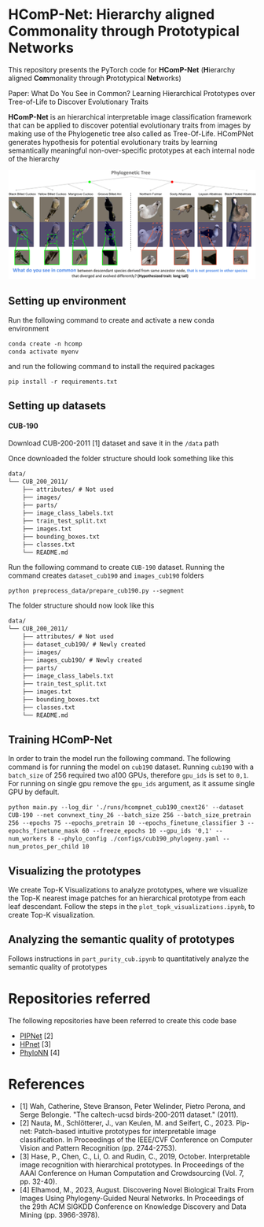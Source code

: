 # HComP-Net: Hierarchy aligned Commonality through Prototypical Networks
This repository presents the PyTorch code for **HComP-Net** (**H**ierarchy aligned **Com**monality through **P**rototypical **Net**works) 

Paper: What Do You See in Common? Learning Hierarchical Prototypes over Tree-of-Life to Discover Evolutionary Traits

<!-- PIP-Net is an interpretable and intuitive deep learning method for image classification. PIP-Net learns prototypical parts: interpretable concepts visualized as image patches. PIP-Net classifies an image with a sparse scoring sheet where the presence of a prototypical part in an image adds evidence for a class. PIP-Net is globally interpretable since the set of learned prototypes shows the entire reasoning of the model. A smaller local explanation locates the relevant prototypes in a test image. The model can also abstain from a decision for out-of-distribution data by saying “I haven’t seen this before”. The model only uses image-level labels and does not rely on any part annotations.  -->

**HComP-Net** is an hierarchical interpretable image classification framework that can be applied to discover potential evolutionary traits from images by making use of the Phylogenetic tree also called as Tree-Of-Life. HComPNet generates hypothesis for potential evolutionary traits by learning semantically meaningful non-over-specific prototypes at each internal node of the hierarchy

![Objective of HComP-Net](assets/HComPNet_teaser.png)

## Setting up environment
Run the following command to create and activate a new conda environment
```
conda create -n hcomp
conda activate myenv
```
and run the following command to install the required packages
```
pip install -r requirements.txt
```

## Setting up datasets

#### CUB-190

Download CUB-200-2011 [1] dataset and save it in the ```/data``` path

Once downloaded the folder structure should look something like this  
```
data/
└── CUB_200_2011/
    ├── attributes/ # Not used
    ├── images/
    ├── parts/ 
    ├── image_class_labels.txt
    ├── train_test_split.txt
    ├── images.txt
    ├── bounding_boxes.txt
    ├── classes.txt
    └── README.md
```

Run the following command to create ```CUB-190``` dataset. Running the command creates ```dataset_cub190``` and ```images_cub190``` folders

```
python preprocess_data/prepare_cub190.py --segment
```

The folder structure should now look like this  
```
data/
└── CUB_200_2011/
    ├── attributes/ # Not used
    ├── dataset_cub190/ # Newly created
    ├── images/
    ├── images_cub190/ # Newly created
    ├── parts/ 
    ├── image_class_labels.txt
    ├── train_test_split.txt
    ├── images.txt
    ├── bounding_boxes.txt
    ├── classes.txt
    └── README.md
```

## Training HComP-Net
In order to train the model run the following command.
The following command is for running the model on ```cub190``` dataset. Running ```cub190``` with a ```batch_size``` of 256 required two a100 GPUs, therefore ```gpu_ids``` is set to ```0,1```. For running on single gpu remove the ```gpu_ids``` argument, as it assume single GPU by default.
```
python main.py --log_dir './runs/hcompnet_cub190_cnext26' --dataset CUB-190 --net convnext_tiny_26 --batch_size 256 --batch_size_pretrain 256 --epochs 75 --epochs_pretrain 10 --epochs_finetune_classifier 3 --epochs_finetune_mask 60 --freeze_epochs 10 --gpu_ids '0,1' --num_workers 8 --phylo_config ./configs/cub190_phylogeny.yaml --num_protos_per_child 10
```

## Visualizing the prototypes

We create Top-K Visualizations to analyze prototypes, where we visualize the Top-K nearest image patches for an hierarchical prototype from each leaf descendant. Follow the steps in the ```plot_topk_visualizations.ipynb```, to create Top-K visualization.

## Analyzing the semantic quality of prototypes

Follows instructions in ```part_purity_cub.ipynb``` to quantitatively analyze the semantic quality of prototypes

# Repositories referred

The following repositories have been referred to create this code base
- [PIPNet](https://github.com/M-Nauta/PIPNet) [2]
- [HPnet](https://github.com/peterbhase/interpretable-image) [3]
- [PhyloNN](https://github.com/elhamod/phylonn) [4]

# References

- [1] Wah, Catherine, Steve Branson, Peter Welinder, Pietro Perona, and Serge Belongie. "The caltech-ucsd birds-200-2011 dataset." (2011).
- [2] Nauta, M., Schlötterer, J., van Keulen, M. and Seifert, C., 2023. Pip-net: Patch-based intuitive prototypes for interpretable image classification. In Proceedings of the IEEE/CVF Conference on Computer Vision and Pattern Recognition (pp. 2744-2753).
- [3] Hase, P., Chen, C., Li, O. and Rudin, C., 2019, October. Interpretable image recognition with hierarchical prototypes. In Proceedings of the AAAI Conference on Human Computation and Crowdsourcing (Vol. 7, pp. 32-40).
- [4] Elhamod, M., 2023, August. Discovering Novel Biological Traits From Images Using Phylogeny-Guided Neural Networks. In Proceedings of the 29th ACM SIGKDD Conference on Knowledge Discovery and Data Mining (pp. 3966-3978).
